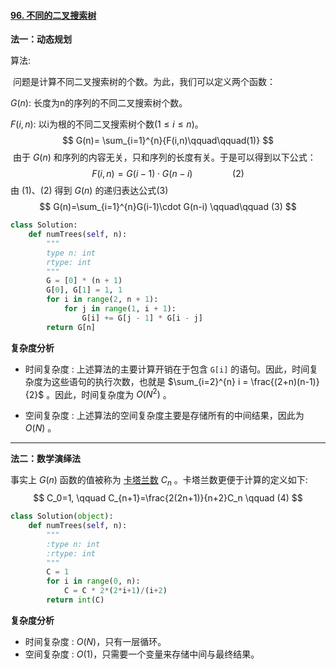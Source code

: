 #### [96. 不同的二叉搜索树](https://leetcode-cn.com/problems/unique-binary-search-trees/)

**法一：动态规划**

算法:

​        问题是计算不同二叉搜索树的个数。为此，我们可以定义两个函数：

$G(n)$: 长度为n的序列的不同二叉搜索树个数。

$F(i,n)$: 以i为根的不同二叉搜索树个数($1≤i≤n$)。
$$
G(n)= \sum_{i=1}^{n}{F(i,n)\qquad\qquad(1)}
$$
​        由于 $G(n)$ 和序列的内容无关，只和序列的长度有关。于是可以得到以下公式：
$$
F(i,n)=G(i-1) \cdot G(n-i) \qquad\qquad (2)
$$
​        由 $(1)、(2)$ 得到 $G(n)$ 的递归表达公式$(3)$
$$
G(n)=\sum_{i=1}^{n}G(i-1)\cdot G(n-i) \qquad\qquad (3)
$$

```python
class Solution:
    def numTrees(self, n):
        """
        type n: int
        rtype: int
        """
        G = [0] * (n + 1)
        G[0], G[1] = 1, 1
        for i in range(2, n + 1):
            for j in range(1, i + 1):
                G[i] += G[j - 1] * G[i - j]
        return G[n]
```

**复杂度分析**

* 时间复杂度 : 上述算法的主要计算开销在于包含 `G[i]` 的语句。因此，时间复杂度为这些语句的执行次数，也就是 $\sum_{i=2}^{n} i = \frac{(2+n)(n-1)}{2}$  。因此，时间复杂度为 $O(N^2)$ 。

* 空间复杂度 : 上述算法的空间复杂度主要是存储所有的中间结果，因此为 $O(N)$ 。

------

**法二：数学演绎法**

事实上 $G(n)$ 函数的值被称为 [卡塔兰数](https://baike.baidu.com/item/catalan/7605685?fr=aladdin) $C_n$ 。卡塔兰数更便于计算的定义如下:
$$
C_0=1, \qquad C_{n+1}=\frac{2(2n+1)}{n+2}C_n \qquad (4)
$$

```python
class Solution(object):
    def numTrees(self, n):
        """
        :type n: int
        :rtype: int
        """
        C = 1
        for i in range(0, n):
            C = C * 2*(2*i+1)/(i+2)
        return int(C)
```

**复杂度分析**

- 时间复杂度 : $O(N)$，只有一层循环。
- 空间复杂度 : $O(1)$，只需要一个变量来存储中间与最终结果。